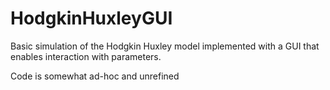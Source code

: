# HodgkinHuxleyGUI
Basic simulation of the Hodgkin Huxley model implemented with a GUI that enables interaction with parameters. 

Code is somewhat ad-hoc and unrefined
